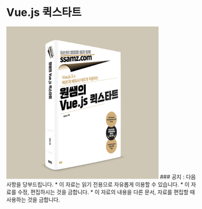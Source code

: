# Vue.js 퀵스타트
<img src="vue_입체표지.jpg" style="width:400px;" />
### 공지 : 다음 사항을 당부드립니다.
* 이 자료는 읽기 전용으로 자유롭게 이용할 수 있습니다. 
* 이 자료를 수정, 편집하시는 것을 금합니다.
* 이 자료의 내용을 다른 문서, 자료를 편집할 때 사용하는 것을 금합니다.

